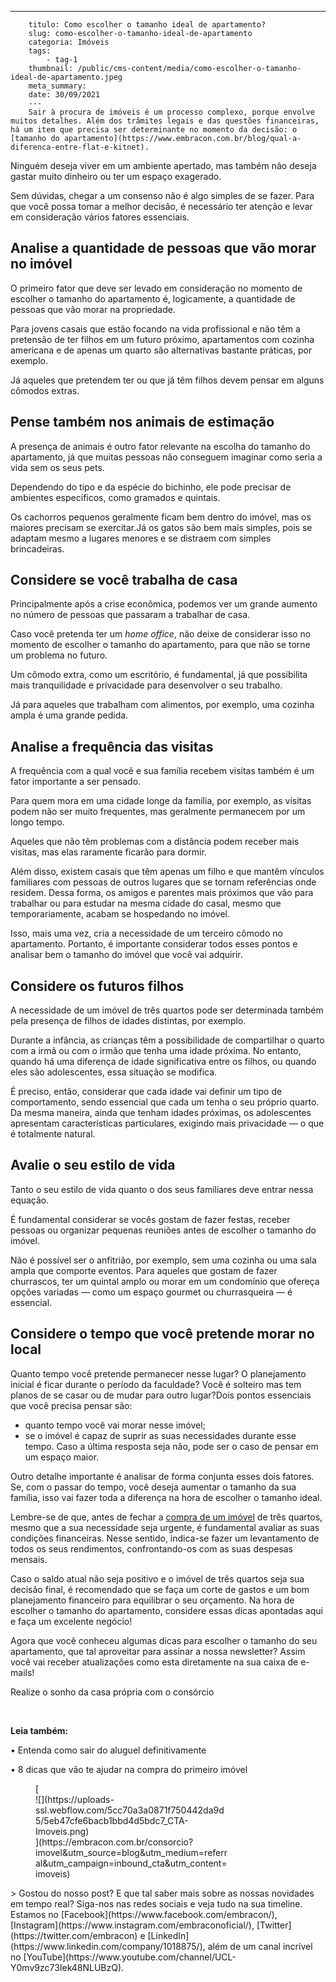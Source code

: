 ---
        titulo: Como escolher o tamanho ideal de apartamento?
        slug: como-escolher-o-tamanho-ideal-de-apartamento
        categoria: Imóveis
        tags:
            - tag-1
        thumbnail: /public/cms-content/media/como-escolher-o-tamanho-ideal-de-apartamento.jpeg
        meta_summary: 
        date: 30/09/2021
        ---
        Sair à procura de imóveis é um processo complexo, porque envolve muitos detalhes. Além dos trâmites legais e das questões financeiras, há um item que precisa ser determinante no momento da decisão: o [tamanho do apartamento](https://www.embracon.com.br/blog/qual-a-diferenca-entre-flat-e-kitnet).

Ninguém deseja viver em um ambiente apertado, mas também não deseja gastar muito dinheiro ou ter um espaço exagerado.

Sem dúvidas, chegar a um consenso não é algo simples de se fazer. Para que você possa tomar a melhor decisão, é necessário ter atenção e levar em consideração vários fatores essenciais.

Analise a quantidade de pessoas que vão morar no imóvel
-------------------------------------------------------

O primeiro fator que deve ser levado em consideração no momento de escolher o tamanho do apartamento é, logicamente, a quantidade de pessoas que vão morar na propriedade.

Para jovens casais que estão focando na vida profissional e não têm a pretensão de ter filhos em um futuro próximo, apartamentos com cozinha americana e de apenas um quarto são alternativas bastante práticas, por exemplo.

Já aqueles que pretendem ter ou que já têm filhos devem pensar em alguns cômodos extras.

Pense também nos animais de estimação
-------------------------------------

A presença de animais é outro fator relevante na escolha do tamanho do apartamento, já que muitas pessoas não conseguem imaginar como seria a vida sem os seus pets.

Dependendo do tipo e da espécie do bichinho, ele pode precisar de ambientes específicos, como gramados e quintais.

Os cachorros pequenos geralmente ficam bem dentro do imóvel, mas os maiores precisam se exercitar.Já os gatos são bem mais simples, pois se adaptam mesmo a lugares menores e se distraem com simples brincadeiras.

Considere se você trabalha de casa
----------------------------------

Principalmente após a crise econômica, podemos ver um grande aumento no número de pessoas que passaram a trabalhar de casa.

Caso você pretenda ter um *home office*, não deixe de considerar isso no momento de escolher o tamanho do apartamento, para que não se torne um problema no futuro.

Um cômodo extra, como um escritório, é fundamental, já que possibilita mais tranquilidade e privacidade para desenvolver o seu trabalho.

Já para aqueles que trabalham com alimentos, por exemplo, uma cozinha ampla é uma grande pedida.

Analise a frequência das visitas
--------------------------------

A frequência com a qual você e sua família recebem visitas também é um fator importante a ser pensado.

Para quem mora em uma cidade longe da família, por exemplo, as visitas podem não ser muito frequentes, mas geralmente permanecem por um longo tempo.

Aqueles que não têm problemas com a distância podem receber mais visitas, mas elas raramente ficarão para dormir.

Além disso, existem casais que têm apenas um filho e que mantêm vínculos familiares com pessoas de outros lugares que se tornam referências onde residem. Dessa forma, os amigos e parentes mais próximos que vão para trabalhar ou para estudar na mesma cidade do casal, mesmo que temporariamente, acabam se hospedando no imóvel.

Isso, mais uma vez, cria a necessidade de um terceiro cômodo no apartamento. Portanto, é importante considerar todos esses pontos e analisar bem o tamanho do imóvel que você vai adquirir.

Considere os futuros filhos
---------------------------

A necessidade de um imóvel de três quartos pode ser determinada também pela presença de filhos de idades distintas, por exemplo.

Durante a infância, as crianças têm a possibilidade de compartilhar o quarto com a irmã ou com o irmão que tenha uma idade próxima. No entanto, quando há uma diferença de idade significativa entre os filhos, ou quando eles são adolescentes, essa situação se modifica.

É preciso, então, considerar que cada idade vai definir um tipo de comportamento, sendo essencial que cada um tenha o seu próprio quarto. Da mesma maneira, ainda que tenham idades próximas, os adolescentes apresentam características particulares, exigindo mais privacidade — o que é totalmente natural.

Avalie o seu estilo de vida
---------------------------

Tanto o seu estilo de vida quanto o dos seus familiares deve entrar nessa equação.

É fundamental considerar se vocês gostam de fazer festas, receber pessoas ou organizar pequenas reuniões antes de escolher o tamanho do imóvel.

Não é possível ser o anfitrião, por exemplo, sem uma cozinha ou uma sala ampla que comporte eventos. Para aqueles que gostam de fazer churrascos, ter um quintal amplo ou morar em um condomínio que ofereça opções variadas — como um espaço gourmet ou churrasqueira — é essencial.

Considere o tempo que você pretende morar no local
--------------------------------------------------

Quanto tempo você pretende permanecer nesse lugar? O planejamento inicial é ficar durante o período da faculdade? Você é solteiro mas tem planos de se casar ou de mudar para outro lugar?Dois pontos essenciais que você precisa pensar são:

- quanto tempo você vai morar nesse imóvel;
- se o imóvel é capaz de suprir as suas necessidades durante esse tempo. Caso a última resposta seja não, pode ser o caso de pensar em um espaço maior.

Outro detalhe importante é analisar de forma conjunta esses dois fatores. Se, com o passar do tempo, você deseja aumentar o tamanho da sua família, isso vai fazer toda a diferença na hora de escolher o tamanho ideal.

Lembre-se de que, antes de fechar a [compra de um imóvel](https://www.embracon.com.br/blog/como-comprar-um-apartamento) de três quartos, mesmo que a sua necessidade seja urgente, é fundamental avaliar as suas condições financeiras. Nesse sentido, indica-se fazer um levantamento de todos os seus rendimentos, confrontando-os com as suas despesas mensais.

Caso o saldo atual não seja positivo e o imóvel de três quartos seja sua decisão final, é recomendado que se faça um corte de gastos e um bom planejamento financeiro para equilibrar o seu orçamento. Na hora de escolher o tamanho do apartamento, considere essas dicas apontadas aqui e faça um excelente negócio!

Agora que você conheceu algumas dicas para escolher o tamanho do seu apartamento, que tal aproveitar para assinar a nossa newsletter? Assim você vai receber atualizações como esta diretamente na sua caixa de e-mails!

 Realize o sonho da casa própria com o consórcio

‍

‍**Leia também:**

**‍**• Entenda como sair do aluguel definitivamente

• 8 dicas que vão te ajudar na compra do primeiro imóvel

<figure class="w-richtext-figure-type-image w-richtext-align-center" style="max-width:310px">[<div>![](https://uploads-ssl.webflow.com/5cc70a3a0871f750442da9d5/5eb47cfe6bacb1bbd4d5bdc7_CTA-Imoveis.png)</div>](https://embracon.com.br/consorcio?imovel&utm_source=blog&utm_medium=referral&utm_campaign=inbound_cta&utm_content=imoveis)</figure>> Gostou do nosso post? E que tal saber mais sobre as nossas novidades em tempo real? Siga-nos nas redes sociais e veja tudo na sua timeline. Estamos no [Facebook](https://www.facebook.com/embracon/), [Instagram](https://www.instagram.com/embraconoficial/), [Twitter](https://twitter.com/embracon) e [LinkedIn](https://www.linkedin.com/company/1018875/), além de um canal incrível no [YouTube](https://www.youtube.com/channel/UCL-Y0mv9zc73Iek48NLUBzQ).
        